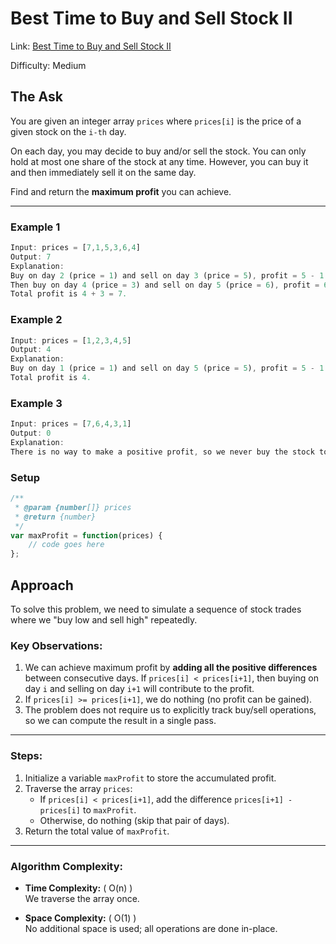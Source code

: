 # Best Time to Buy and Sell Stock II

Link: [Best Time to Buy and Sell Stock II](https://leetcode.com/problems/best-time-to-buy-and-sell-stock-ii/description/?envType=study-plan-v2&envId=top-interview-150)

Difficulty: Medium

## The Ask

You are given an integer array `prices` where `prices[i]` is the price of a given stock on the `i-th` day.

On each day, you may decide to buy and/or sell the stock. You can only hold at most one share of the stock at any time. However, you can buy it and then immediately sell it on the same day.

Find and return the **maximum profit** you can achieve.

---

### Example 1

```javascript
Input: prices = [7,1,5,3,6,4]
Output: 7
Explanation: 
Buy on day 2 (price = 1) and sell on day 3 (price = 5), profit = 5 - 1 = 4.
Then buy on day 4 (price = 3) and sell on day 5 (price = 6), profit = 6 - 3 = 3.
Total profit is 4 + 3 = 7.
```

### Example 2

```javascript
Input: prices = [1,2,3,4,5]
Output: 4
Explanation: 
Buy on day 1 (price = 1) and sell on day 5 (price = 5), profit = 5 - 1 = 4.
Total profit is 4.
```

### Example 3

```javascript
Input: prices = [7,6,4,3,1]
Output: 0
Explanation: 
There is no way to make a positive profit, so we never buy the stock to achieve the maximum profit of 0.
```

### Setup

```javascript
/**
 * @param {number[]} prices
 * @return {number}
 */
var maxProfit = function(prices) {
    // code goes here
};
```

## Approach

To solve this problem, we need to simulate a sequence of stock trades where we "buy low and sell high" repeatedly.

### Key Observations:
1. We can achieve maximum profit by **adding all the positive differences** between consecutive days. If `prices[i] < prices[i+1]`, then buying on day `i` and selling on day `i+1` will contribute to the profit.
2. If `prices[i] >= prices[i+1]`, we do nothing (no profit can be gained).
3. The problem does not require us to explicitly track buy/sell operations, so we can compute the result in a single pass.

---

### Steps:
1. Initialize a variable `maxProfit` to store the accumulated profit.
2. Traverse the array `prices`:
   - If `prices[i] < prices[i+1]`, add the difference `prices[i+1] - prices[i]` to `maxProfit`.
   - Otherwise, do nothing (skip that pair of days).
3. Return the total value of `maxProfit`.

---

### Algorithm Complexity:
- **Time Complexity:** \( O(n) \)  
  We traverse the array once.

- **Space Complexity:** \( O(1) \)  
  No additional space is used; all operations are done in-place.